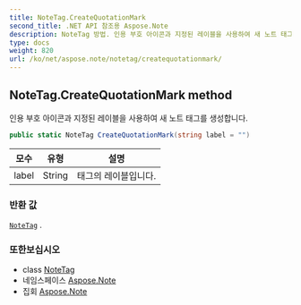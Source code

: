 ```yaml
---
title: NoteTag.CreateQuotationMark
second_title: .NET API 참조용 Aspose.Note
description: NoteTag 방법. 인용 부호 아이콘과 지정된 레이블을 사용하여 새 노트 태그를 생성합니다.
type: docs
weight: 820
url: /ko/net/aspose.note/notetag/createquotationmark/
---
```

## NoteTag.CreateQuotationMark method

인용 부호 아이콘과 지정된 레이블을 사용하여 새 노트 태그를 생성합니다.

```csharp
public static NoteTag CreateQuotationMark(string label = "")
```

| 모수 | 유형 | 설명 |
| --- | --- | --- |
| label | String | 태그의 레이블입니다. |

### 반환 값

[`NoteTag`](../) .

### 또한보십시오

* class [NoteTag](../)
* 네임스페이스 [Aspose.Note](../../notetag/)
* 집회 [Aspose.Note](../../../)


